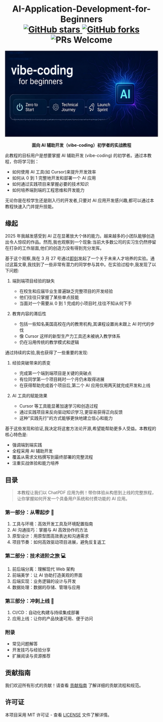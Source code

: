 <h1 align="center">
  AI-Application-Development-for-Beginners <br/>
  <a href="https://github.com/SuperSupeng/AI-Application-Development-for-Beginners">
    <img src="https://img.shields.io/github/stars/SuperSupeng/AI-Application-Development-for-Beginners?style=social" alt="GitHub stars"/>
    <img src="https://img.shields.io/github/forks/SuperSupeng/AI-Application-Development-for-Beginners?style=social" alt="GitHub forks"/>
  </a>
  <img src="https://img.shields.io/badge/PRs-welcome-brightgreen.svg" alt="PRs Welcome"/>
</h1>

<p align="center">
  <img src="assets/banner.png" alt="AI-Application-Development-for-Beginners Banner" width="600"/>
</p>

<p align="center">
  <b>面向 AI 辅助开发（vibe-coding）初学者的实战教程</b>
</p>

此教程的目标用户是想要掌握 AI 辅助开发 (vibe-coding) 的初学者。通过本教程，你将学习到：

- 如何使用 AI 工具(如 Cursor)来提升开发效率
- 如何从 0 到 1 完整地开发和部署一个 AI 应用
- 如何通过实践项目来掌握必要的技术知识
- 如何培养端到端的工程思维和开发能力

无论你是在校学生还是刚入行的开发者,只要对 AI 应用开发感兴趣,都可以通过本教程快速入门并提升技能。

## 缘起

2025 年我越发感受到 AI 正在显著放大个体的能力。越来越多的小团队能够创造出令人惊叹的作品。然而,我也观察到一个现象:当前大多数公司的实习生仍然停留在打杂的工作层面,他们的创造力没有得到充分发挥。

基于这个观察,我在 3 月 27 号通过[即刻](https://m.okjike.com/originalPosts/67e4ba24070109da491c3822?s=ewoidSI6ICI2MjZhNDBhYjUyY2ViMzAwMTFmMzBkZjkiCn0=)发起了一个关于未来人才培养的实验。通过这篇文章,我找到了一些非常有潜力的同学参与其中。在实验过程中,我发现了以下问题:

1. 端到端项目经验的缺失
   - 在校生和应届毕业生普遍缺乏完整项目的开发经验
   - 他们往往只掌握了某些单点技能
   - 当面对一个需要从 0 到 1 完成的小项目时,往往不知从何下手

2. 教育内容的滞后性
   - 包括一些知名美国高校在内的教育机构,其课程设置尚未跟上 AI 时代的步伐
   - 像 Cursor 这样的新型生产力工具还未被纳入教学体系
   - 仍在沿用传统的教学模式和逻辑

通过持续的实验,我也获得了一些重要的发现:

1. 经验突破带来的质变
   - 完成第一个端到端项目是关键的突破点
   - 有位同学第一个项目耗时一个月仍未取得进展
   - 在获得帮助完成首个项目后,第二个 AI 应用仅用两天就完成开发和上线

2. AI 工具的赋能效果
   - Cursor 等工具能显著加速学习和创造过程
   - 通过实践项目来反向驱动知识学习,更容易获得正向反馈
   - 这种"实践先行"的方式能够更快地建立信心和能力

基于这些发现和验证,我决定将这套方法论开源,希望能帮助更多人受益。本教程的核心特色是:

- 强调端到端实践
- 全程采用 AI 辅助开发
- 覆盖从需求文档撰写到最终部署的完整流程
- 注重实战体验和能力培养

## 目录

> 本教程让我们以 ChatPDF 应用为例！带你体验从构思到上线的完整旅程，让你掌握如何开发一个具备用户系统和付费功能的 AI 应用。

### 第一部分：从零起步 🚀

1. 工具与环境：高效开发工具及环境配置指南
2. AI 沟通技巧：掌握与 AI 高效协作的方法
3. 原型设计：用原型图高效表达和沟通需求
4. 项目节奏：如何高效驱动项目进展，避免反复返工

### 第二部分：技术进阶之旅 💻

1. 前后端分离：理解现代 Web 架构
2. 前端美学：让 AI 协助打造美观的界面
3. 后端实现：业务逻辑的设计与开发
4. 数据处理：数据的存储、管理与应用

### 第三部分：冲刺上线 🏃

1. CI/CD：自动化构建与持续集成部署
2. 应用上线：让你的产品快速可用、便于访问

### 附录

- 常见问题解答
- 开发技巧与经验分享
- 扩展阅读与资源推荐

## 贡献指南

我们欢迎所有形式的贡献！请查看 [贡献指南](CONTRIBUTING.md) 了解详细的贡献流程和规范。

## 许可证

本项目采用 MIT 许可证 - 查看 [LICENSE](LICENSE) 文件了解详情。
